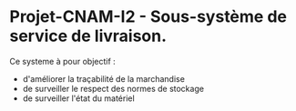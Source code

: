 # Projet-CNAM-I2 - Sous-système de service de livraison.
Ce systeme à pour objectif : 
- d'améliorer la traçabilité de la marchandise
- de surveiller le respect des normes de stockage
- de surveiller l'état du matériel
